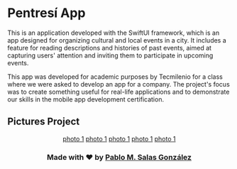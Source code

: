 # Pentresí App

This is an application developed with the SwiftUI framework, which is an app designed for organizing cultural and local events in a city. It includes a feature for reading descriptions and histories of past events, aimed at capturing users' attention and inviting them to participate in upcoming events.

This app was developed for academic purposes by Tecmilenio for a class where we were asked to develop an app for a company. The project's focus was to create something useful for real-life applications and to demonstrate our skills in the mobile app development certification.

## Pictures Project


<div align="center">

[photo 1](/ReadmeReasures/image-1.PNG)
[photo 1](/ReadmeReasures/image-2.PNG)
[photo 1](/ReadmeReasures/image-3.PNG)
[photo 1](/ReadmeReasures/image-4.PNG)
[photo 1](/ReadmeReasures/image-5.PNG)

### Made with ♥ by [Pablo M. Salas González](https://github.com/i343SPARK)

</div>
